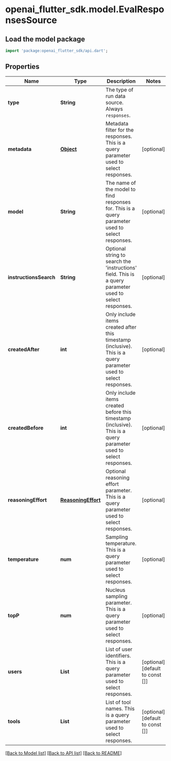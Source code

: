 # openai_flutter_sdk.model.EvalResponsesSource

## Load the model package
```dart
import 'package:openai_flutter_sdk/api.dart';
```

## Properties
Name | Type | Description | Notes
------------ | ------------- | ------------- | -------------
**type** | **String** | The type of run data source. Always `responses`. | 
**metadata** | [**Object**](.md) | Metadata filter for the responses. This is a query parameter used to select responses. | [optional] 
**model** | **String** | The name of the model to find responses for. This is a query parameter used to select responses. | [optional] 
**instructionsSearch** | **String** | Optional string to search the 'instructions' field. This is a query parameter used to select responses. | [optional] 
**createdAfter** | **int** | Only include items created after this timestamp (inclusive). This is a query parameter used to select responses. | [optional] 
**createdBefore** | **int** | Only include items created before this timestamp (inclusive). This is a query parameter used to select responses. | [optional] 
**reasoningEffort** | [**ReasoningEffort**](ReasoningEffort.md) | Optional reasoning effort parameter. This is a query parameter used to select responses. | [optional] 
**temperature** | **num** | Sampling temperature. This is a query parameter used to select responses. | [optional] 
**topP** | **num** | Nucleus sampling parameter. This is a query parameter used to select responses. | [optional] 
**users** | **List<String>** | List of user identifiers. This is a query parameter used to select responses. | [optional] [default to const []]
**tools** | **List<String>** | List of tool names. This is a query parameter used to select responses. | [optional] [default to const []]

[[Back to Model list]](../README.md#documentation-for-models) [[Back to API list]](../README.md#documentation-for-api-endpoints) [[Back to README]](../README.md)


